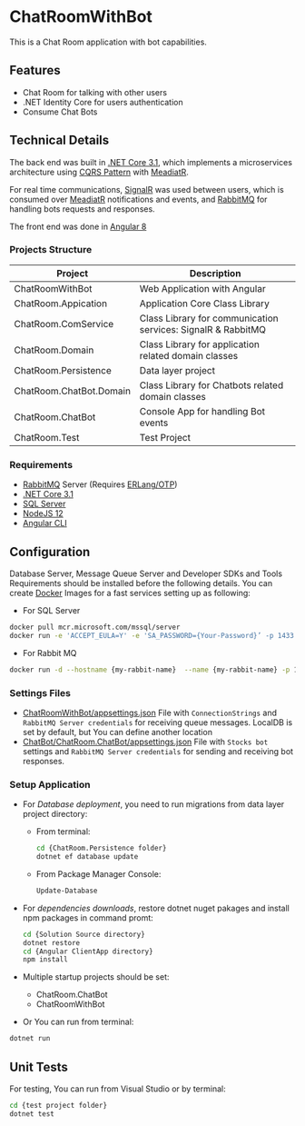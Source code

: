 # ChatRoomWithBot
This is a Chat Room application with bot capabilities.

## Features
  - Chat Room for talking with other users
  - .NET Identity Core for users authentication
  - Consume Chat Bots

## Technical Details
The back end was built in [.NET Core 3.1](https://dotnet.microsoft.com/download), which implements a microservices architecture using [CQRS Pattern](https://docs.microsoft.com/en-us/azure/architecture/patterns/cqrs) with [MeadiatR](https://github.com/jbogard/MediatR).

For real time communications, [SignalR](https://github.com/dotnet/AspNetCore/tree/master/src/SignalR) was used between users, which is consumed over [MeadiatR](https://github.com/jbogard/MediatR) notifications and events, and [RabbitMQ](https://www.rabbitmq.com/install-windows.html) for handling bots requests and responses.

The front end was done in [Angular 8](https://angular.io/)

### Projects Structure

| Project | Description |
| ------ | ------ |
| ChatRoomWithBot | Web Application with Angular |
| ChatRoom.Appication | Application Core Class Library | 
| ChatRoom.ComService | Class Library for communication services: SignalR & RabbitMQ | 
| ChatRoom.Domain | Class Library for application related domain classes | 
| ChatRoom.Persistence | Data layer project | 
| ChatRoom.ChatBot.Domain | Class Library for Chatbots related domain classes | 
| ChatRoom.ChatBot | Console App for handling Bot events | 
| ChatRoom.Test | Test Project |  

### Requirements

  - [RabbitMQ](https://www.rabbitmq.com/install-windows.html) Server (Requires [ERLang/OTP](https://www.erlang.org/downloads))
  - [.NET Core 3.1](https://dotnet.microsoft.com/download)
  - [SQL Server](https://www.microsoft.com/en-us/sql-server/sql-server-downloads)
  - [NodeJS 12](https://www.microsoft.com/en-us/sql-server/sql-server-downloads)
  - [Angular CLI](https://cli.angular.io/)
 
## Configuration

Database Server, Message Queue Server and Developer SDKs and Tools Requirements should be installed before the following details. You can create [Docker](https://www.docker.com/products/docker-desktop) Images for a fast services setting up as following:
  - For SQL Server
  ```sh
  docker pull mcr.microsoft.com/mssql/server
  docker run -e 'ACCEPT_EULA=Y' -e 'SA_PASSWORD={Your-Password}’ -p 1433:1433 -d --restart=always --name={Your-Server-Name} hostname={Your-Server-Name} mcr.microsoft.com/mssql/server:latest
  ```
  - For Rabbit MQ
  ```sh
  docker run -d --hostname {my-rabbit-name}  --name {my-rabbit-name} -p 15672:15672 -p 5672:5672 -e RABBITMQ_DEFAULT_USER=guess -e RABBITMQ_DEFAULT_PASS=guess -e RABBITMQ_ERLANG_COOKIE='rabbitcookie' rabbitmq:3-management
  ```
### Settings Files

  - [ChatRoomWithBot/appsettings.json](ChatRoomWithBot/appsettings.json) File with `ConnectionStrings` and `RabbitMQ Server credentials` for receiving queue messages. LocalDB is set by default, but You can define another location
  - [ChatBot/ChatRoom.ChatBot/appsettings.json](ChatBot/ChatRoom.ChatBot/appsettings.json) File with `Stocks bot` settings and `RabbitMQ Server credentials` for sending and receiving bot responses.

### Setup Application

  * For _Database deployment_, you need to run migrations from data layer project directory:
  
    - From terminal:
      ```sh
      cd {ChatRoom.Persistence folder}
      dotnet ef database update
      ```
      
    - From Package Manager Console:
      ```sh
      Update-Database
      ```
      
  * For _dependencies downloads_, restore dotnet nuget pakages and install npm packages in command promt:
    ```sh
    cd {Solution Source directory}
    dotnet restore
    cd {Angular ClientApp directory}
    npm install
    ```
    
  * Multiple startup projects should be set:
    - ChatRoom.ChatBot
    - ChatRoomWithBot
  - Or You can run from terminal:
  ```sh
  dotnet run
  ```
  
## Unit Tests

For testing, You can run from Visual Studio or by terminal:

```sh
cd {test project folder}
dotnet test
```
